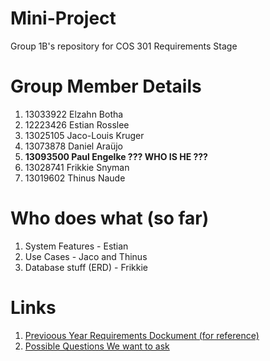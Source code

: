 # Mini-Project
Group 1B's repository for COS 301 Requirements Stage 

# Group Member Details
1. 13033922 Elzahn Botha
2. 12223426 Estian Rosslee
3. 13025105 Jaco-Louis Kruger 
4. 13073878 Daniel Araüjo
5. **13093500 Paul Engelke ??? WHO IS HE ???**
6. 13028741 Frikkie Snyman
7. 13019602 Thinus Naude

# Who does what (so far) 
1. System Features  - Estian
2. Use Cases - Jaco and Thinus 
3. Database stuff (ERD) - Frikkie

# Links
1. [Previoous Year Requirements Dockument (for reference)](https://drive.google.com/file/d/0B0uN305C0RmVQmYxOVZoUXZSVEk/view?usp=sharing) 
2. [Possible Questions We want to ask](https://drive.google.com/file/d/0B0uN305C0RmVdWJQTXc1M3RUXzg/view?usp=sharing)
